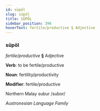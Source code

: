 ```yaml
---
id: süpöl
slug: süpöl
title: SÜPÖL
sidebar_position: 396
hoverText: fertile/productive § Adjective
---
```


### süpöl

*fertile/productive* **§** Adjective

**Verb**: to be fertile/productive

**Noun**: fertility/productivity

**Modifier**: fertile/productive

Northern Malay subur /subor/

*Austronesian Language Family*